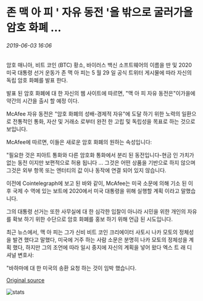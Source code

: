 # 존 맥 아 피 ' 자유 동전 '을 밖으로 굴러가을 암호 화폐 ...

###### 2019-06-03 16:06

암호 매니아, 비트 코인 (BTC) 황소, 바이러스 백신 소프트웨어의 이름을 딴 및 2020 미국 대통령 선거 운동가 존 맥 아 피는 5 월 29 일 공식 트위터 게시물에 따라 자신의 독립 암호 화폐를 발표 한다.

발표 된 암호 화폐에 대 한 자신의 웹 사이트에 따르면, "맥 아 피 자유 동전은"이가을에 약간의 시간을 출시 할 예정 이다.

McAfee 자유 동전은 "암호 화폐의 성배-경제적 자유"에 도달 하기 위한 노력의 일환으로 전통적인 통화, 자산 및 거래소 로부터 완전 한 고립 및 독립성을 목표로 하는 것으로 보입니다.

McAfee에 따르면, 이들은 새로운 암호 화폐의 원하는 속성입니다:

"필요한 것은 피아트 통화와 다른 암호화 통화에서 분리 된 동전입니다-현금 인 가치가 없는 동전 이지만 보편적으로 허용 됩니다 ... 그것은 어떤 상품을 기반으로 하지 않으며 그것은 외부 항목 또는 엔터티의 값 이나 동작에 연결 되어 있지 않습니다.

이전에 Cointelegraph에 보고 된 바와 같이, McAfee는 미국 소문에 의해 기소 된 이후 국제 수 역에 있는 보트에 2020에서 미국 대통령을 위해 실행할 계획 이라고 말했습니다.

그의 대통령 선거는 또한 사무실에 대 한 심각한 입찰이 아니라 시민을 위한 개인의 자유를 확보 하기 위한 수단으로 암호 화폐를 홍보 하기 위해 언급 된 시도입니다.

최근 뉴스에서, 맥 아 피는 그가 신비 비트 코인 크리에이터 사토시 나카 모토의 정체성을 발견 했다고 말했다, 미국에 거주 하는 사람 소문은 분명히 나카 모토의 정체성을 계획 했다, 하지만 그의 조언에 따라 일시 중지에 자신의 계획을 넣어 왔다 엑스 트 래 디 셔널 변호사:

"바하마에 대 한 미국의 송환 요청 하는 것이 임박 했습니다.

[Original source](https://cointelegraph.com/news/john-mcafee-to-roll-out-freedom-coin-cryptocurrency-this-fall)

![stats](https://c.statcounter.com/11760860/0/a89fa40b/1/ "stats")
